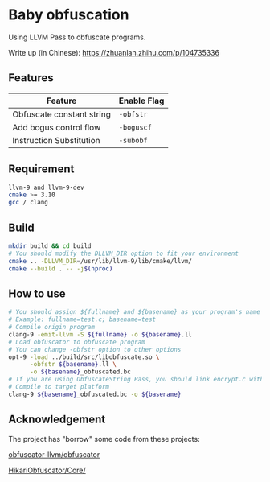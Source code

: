 # Baby obfuscation

Using LLVM Pass to obfuscate programs.

Write up (in Chinese): <https://zhuanlan.zhihu.com/p/104735336>

## Features

| Feature | Enable Flag |
| - | - |
| Obfuscate constant string | `-obfstr` |
| Add bogus control flow | `-boguscf` |
| Instruction Substitution | `-subobf` |

## Requirement

```bash
llvm-9 and llvm-9-dev
cmake >= 3.10
gcc / clang
```

## Build

```bash
mkdir build && cd build
# You should modify the DLLVM_DIR option to fit your environment
cmake .. -DLLVM_DIR=/usr/lib/llvm-9/lib/cmake/llvm/
cmake --build . -- -j$(nproc)
```

## How to use

```bash
# You should assign ${fullname} and ${basename} as your program's name
# Example: fullname=test.c; basename=test
# Compile origin program
clang-9 -emit-llvm -S ${fullname} -o ${basename}.ll
# Load obfuscator to obfuscate program
# You can change -obfstr option to other options
opt-9 -load ../build/src/libobfuscate.so \
      -obfstr ${basename}.ll \
      -o ${basename}_obfuscated.bc
# If you are using ObfuscateString Pass, you should link encrypt.c with your program
# Compile to target platform
clang-9 ${basename}_obfuscated.bc -o ${basename}
```

## Acknowledgement

The project has "borrow" some code from these projects:

[obfuscator-llvm/obfuscator](https://github.com/obfuscator-llvm/obfuscator)

[HikariObfuscator/Core/](https://github.com/HikariObfuscator/Core/)
